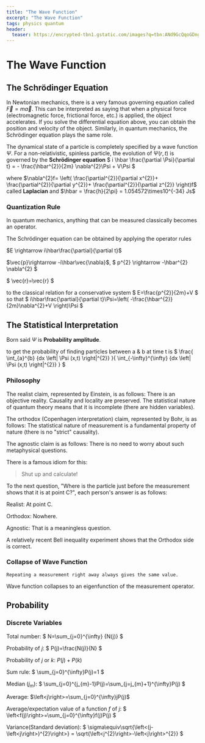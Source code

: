 ```yaml
---
title: "The Wave Function"
excerpt: "The Wave Function"
tags: physics quantum
header:
  teaser: https://encrypted-tbn1.gstatic.com/images?q=tbn:ANd9GcQqoGDngbpKU_7jpFv4thAwH03rpQ8HZk7VXCkdFrS0IHbkrjgE
---
```


# The Wave Function

## The Schrödinger Equation

In Newtonian mechanics, there is a very famous governing equation called $\vec{F} = m \vec{a}$. This can be interpreted as saying that when a physical force (electromagnetic force, frictional force, etc.) is applied, the object accelerates. If you solve the differential equation above, you can obtain the position and velocity of the object. Similarly, in quantum mechanics, the Schrödinger equation plays the same role.

The dynamical state of a particle is completely specified by a wave function $\Psi$.
For a non-relativistic, spinless particle, 
the evolution of $\Psi(r,t)$ is governed by the **Schrödinger equation** $ i \hbar \frac{\partial \Psi}{\partial t} = - \frac{\hbar^{2}}{2m} \nabla^{2}\Psi + V\Psi $

where $\nabla^{2}f=
\left( 
  \frac{\partial^{2}}{\partial x^{2}}+
  \frac{\partial^{2}}{\partial y^{2}}+
  \frac{\partial^{2}}{\partial z^{2}} 
\right)f$ called **Laplacian** and $\hbar = \frac{h}{2\pi} = 1.054572\times10^{-34} Js$

### Quantization Rule

In quantum mechanics, anything that can be measured classically becomes an operator.

The Schrödinger equation can be obtained by applying the operator rules

$E \rightarrow i\hbar\frac{\partial}{\partial t}$

$\vec{p}\rightarrow -i\hbar\vec{\nabla}$, $ p^{2} \rightarrow -\hbar^{2} \nabla^{2} $

$ \vec{r}=\vec{r} $

to the classical relation for a conservative system $ E=\frac{p^{2}}{2m}+V $ so that $ i\hbar\frac{\partial}{\partial t}\Psi=\left( -\frac{\hbar^{2}}{2m}\nabla^{2}+V \right)\Psi $

## The Statistical Interpretation

Born said $\Psi$ is **Probability amplitude**.

to get the probability of finding particles between a & b at time t is $ \frac{
  \int_{a}^{b} {dx \left| \Psi (x,t) \right|^{2}}
 }{
  \int_{-\infty}^{\infty} {dx \left| \Psi (x,t) \right|^{2}}
 } $

### Philosophy

The realist claim, represented by Einstein, is as follows: There is an objective reality. Causality and locality are preserved. The statistical nature of quantum theory means that it is incomplete (there are hidden variables).

The orthodox (Copenhagen interpretation) claim, represented by Bohr, is as follows: The statistical nature of measurement is a fundamental property of nature (there is no "strict" causality).

The agnostic claim is as follows: There is no need to worry about such metaphysical questions.

There is a famous idiom for this:
> Shut up and calculate!

To the next question, "Where is the particle just before the measurement shows that it is at point C?", each person's answer is as follows:

Realist: At point C.

Orthodox: Nowhere.

Agnostic: That is a meaningless question.

A relatively recent Bell inequality experiment shows that the Orthodox side is correct.

### Collapse of Wave Function
`Repeating a measurement right away always gives the same value.`

Wave function collapses to an eigenfunction of the measurement operator.

## Probability
### Discrete Variables

Total number: $ N=\sum_{j=0}^{\infty} {N(j)} $

Probability of $j$: $ P(j)=\frac{N(j)}{N} $

Probability of $j$ or $k$: $P(j)+P(k)$

Sum rule: $ \sum_{j=0}^{\infty}P(j)=1 $

Median ($j_m$): $ \sum_{j=0}^{j_{m}-1}P(j)=\sum_{j=j_{m}+1}^{\infty}P(j) $

Average: $\left<j\right>=\sum_{j=0}^{\infty}jP(j)$

Average/expectation value of a function $f$ of $j$: $ \left<f(j)\right>=\sum_{j=0}^{\infty}f(j)P(j) $

Variance(Standard deviation): $ \sigma\equiv\sqrt{\left<(j-\left<j\right>)^{2}\right>} = \sqrt{\left<j^{2}\right>-\left<j\right>^{2}} $